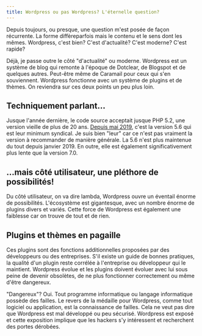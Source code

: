 ```yaml
---
title: Wordpress ou pas Wordpress? L'éternelle question?
---
```


Depuis toujours, ou presque, une question m'est posée de façon récurrente. La forme diffèreparfois mais le contenu et le sens dont les mêmes.
Wordpress, c'est bien? C'est d'actualité? C'est moderne? C'est rapide?

Déjà, je passe outre le côté "d'actualité" ou moderne. Wordpress est un système de blog qui remonte à l'époque de Dotclear, de Blogspot et de quelques autres. Peut-être même de Caramail pour ceux qui s'en souviennent. Wordpress fonctionne avec un système de plugins et de thèmes. On reviendra sur ces deux points un peu plus loin.

## Techniquement parlant...

Jusque l'année dernière, le code source acceptait jusque PHP 5.2, une version vieille de plus de 20 ans. [Depuis mai 2019](https://displaywp.com/wordpress-minimum-php-version/), c'est la version 5.6 qui est leur minimum syndical. Je suis bien "leur" car ce n'est pas vraiment la version à recommander de manière générale. La 5.6 n'est plus maintenue du tout depuis janvier 2019. En outre, elle est également significativement plus lente que la version 7.0.

## ...mais côté utilisateur, une pléthore de possibilités!

Du côté utilisateur, on va dire lambda, Wordpress ouvre un éventail énorme de possibilités. L'écosystème est gigantesque, avec un nombre énorme de plugins divers et variés. Cette force de Wordpress est également une faiblesse car on trouve de tout et de rien.

## Plugins et thèmes en pagaille

Ces plugins sont des fonctions additionnelles proposées par des développeurs ou des entreprises. S'il existe un guide de bonnes pratiques, la qualité d'un plugin reste corrélée à l'entreprise ou développeur qui le maintient. Wordpress évolue et les plugins doivent évoluer avec lui sous peine de devenir obsolètes, de ne plus fonctionner correctement ou même d'être dangereux.

"Dangereux"? Oui. Tout programme informatique ou langage informatique possède des failles. Le revers de la médaille pour Wordpress, comme tout logiciel ou application, est la connaissance de failles. Cela ne veut pas dire que Wordpress est mal développé ou peu sécurisé. Wordpress est exposé et cette exposition implique que les hackers s'y intéressent et recherchent des portes dérobées.
